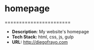 # homepage
=======================

- **Description**: My website's homepage
- **Tech Stack:** html, css, js, gulp
- **URL:** http://diegofrayo.com
